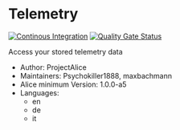 # Telemetry

[![Continous Integration](https://gitlab.com/project-alice-assistant/skills/skill_Telemetry/badges/master/pipeline.svg)](https://gitlab.com/project-alice-assistant/skills/skill_Telemetry/pipelines/latest)
[![Quality Gate Status](https://sonarcloud.io/api/project_badges/measure?project=project-alice-assistant_skill_Telemetry&metric=alert_status)](https://sonarcloud.io/dashboard?id=project-alice-assistant_skill_Telemetry)

Access your stored telemetry data

- Author: ProjectAlice
- Maintainers: Psychokiller1888, maxbachmann
- Alice minimum Version: 1.0.0-a5
- Languages:
  - en
  - de
  - it
